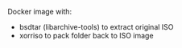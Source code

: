 Docker image with:
 - bsdtar (libarchive-tools) to extract original ISO
 - xorriso to pack folder back to ISO image
